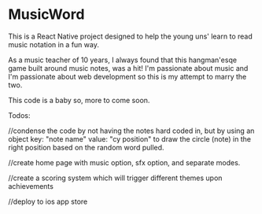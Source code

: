 # MusicWord

This is a React Native project designed to help the young uns' learn to read music notation in a fun way. 

As a music teacher of 10 years, I always found that this hangman'esqe game built around music notes, was a hit! I'm passionate about music and I'm passionate about
web development so this is my attempt to marry the two.

This code is a baby so, more to come soon. 

Todos: 

//condense the code by not having the notes hard coded in, but by using an object key: "note name" value: "cy position" to draw the circle (note) in the right
position based on the random word pulled. 

//create home page with music option, sfx option, and separate modes. 

//create a scoring system which will trigger different themes upon achievements

//deploy to ios app store
